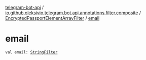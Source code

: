 [telegram-bot-api](../../index.md) / [io.github.oleksivio.telegram.bot.api.annotations.filter.composite](../index.md) / [EncryptedPassportElementArrayFilter](index.md) / [email](./email.md)

# email

`val email: `[`StringFilter`](../../io.github.oleksivio.telegram.bot.api.annotations.filter.primitive/-string-filter/index.md)